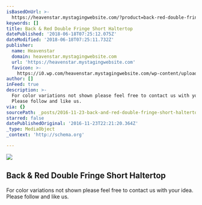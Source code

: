 ```yaml
---
isBasedOnUrl: >-
  https://heavenstar.mystagingwebsite.com/?product=back-red-double-fringe-short-haltertop&v=7516fd43adaa
keywords: []
title: Back & Red Double Fringe Short Haltertop
datePublished: '2018-06-18T07:25:12.075Z'
dateModified: '2018-06-18T07:25:11.732Z'
publisher:
  name: Heavenstar
  domain: heavenstar.mystagingwebsite.com
  url: 'https://heavenstar.mystagingwebsite.com'
  favicon: >-
    https://i0.wp.com/heavenstar.mystagingwebsite.com/wp-content/uploads/2016/08/cropped-icon.jpg?fit=192%2C192&ssl=1
author: []
inFeed: true
description: >-
  For color variations not shown please feel free to contact us with your idea.
  Please follow and like us.
via: {}
sourcePath: _posts/2016-11-23-back-and-red-double-fringe-short-haltertop.md
starred: false
datePublishedOriginal: '2016-11-23T22:21:20.364Z'
_type: MediaObject
_context: 'http://schema.org'

---
```

<article style=""><img src="https://s3-us-west-2.amazonaws.com/the-grid-img/p/dada6a7bf3005e2320b5cfe1bd38a574255599d9.jpg" /><h1>Back &amp; Red Double Fringe Short Haltertop</h1><p>For color variations not shown please feel free to contact us with your idea. Please follow and like us.</p></article>